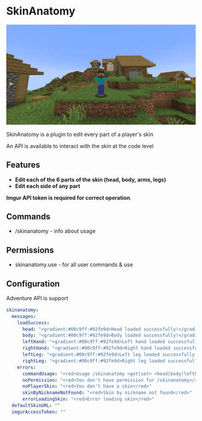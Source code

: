 # SkinAnatomy

![gif](demo.gif)

SkinAnatomy is a plugin to edit every part of a player's skin

An API is available to interact with the skin at the code level

## Features
<ul>
    <li><strong>Edit each of the 6 parts of the skin (head, body, arms, legs)</strong></li>
    <li><strong>Edit each side of any part</strong></li>
</ul>

<strong>Imgur API token is required for correct operation</strong>.

## Commands

<ul>
    <li>/skinanatomy - info about usage</li>
</ul>

## Permissions

<ul>
    <li>skinanatomy.use - for all user commands & use</li>
</ul>

## Configuration

Adventure API is support

```yaml
skinanatomy:
  messages:
    loadSuccess:
      head: "<gradient:#00c9ff:#92fe9d>Head loaded successfully!</gradient>"
      body: "<gradient:#00c9ff:#92fe9d>Body loaded successfully!</gradient>"
      leftHand: "<gradient:#00c9ff:#92fe9d>Left hand loaded successfully!</gradient>"
      rightHand: "<gradient:#00c9ff:#92fe9d>Right hand loaded successfully!</gradient>"
      leftLeg: "<gradient:#00c9ff:#92fe9d>Left leg loaded successfully!</gradient>"
      rightLeg: "<gradient:#00c9ff:#92fe9d>Right leg loaded successfully!</gradient>"
    errors:
      commandUsage: "<red>Usage /skinanatomy <get|set> <head|body|lefthand|righthand|leftleg|rightleg> <url></red>"
      noPermission: "<red>You don't have permission for /skinanatomy</red>"
      noPlayerSkin: "<red>You don't have a skin</red>"
      skinByNicknameNotFound: "<red>Skin by nickname not found</red>"
      errorLoadingSkin: "<red>Error loading skin</red>"
  defaultSkinURL: ""
  imgurAccessToken: ""
```